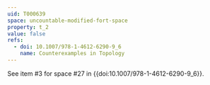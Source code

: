 ```yaml
---
uid: T000639
space: uncountable-modified-fort-space
property: t_2
value: false
refs:
  - doi: 10.1007/978-1-4612-6290-9_6
    name: Counterexamples in Topology
---
```

See item #3 for space #27 in {{doi:10.1007/978-1-4612-6290-9_6}}.
